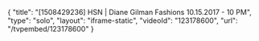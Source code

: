 {
    "title": "[1508429236] HSN | Diane Gilman Fashions 10.15.2017 - 10 PM",
    "type": "solo",
    "layout": "iframe-static",
    "videoId": "123178600",
    "url": "\/tvpembed\/123178600"
}